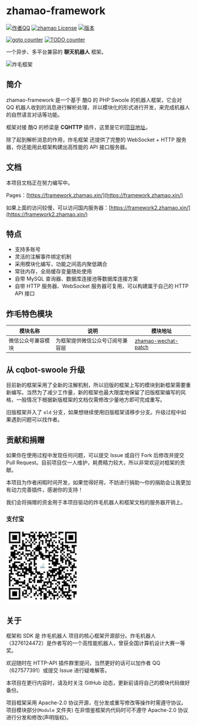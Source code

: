 # zhamao-framework

[![作者QQ](https://img.shields.io/badge/作者QQ-627577391-orange.svg)]()
[![zhamao License](https://img.shields.io/hexpm/l/plug.svg?maxAge=2592000)](https://github.com/zhamao-robot/zhamao-framework/blob/master/LICENSE)
[![版本](https://img.shields.io/badge/version-1.1-green.svg)]()

[![goto counter](https://img.shields.io/github/search/zhamao-robot/zhamao-framework/goto.svg)](https://github.com/zhamao-robot/zhamao-framework/search?q=goto)
[![TODO counter](https://img.shields.io/github/search/zhamao-robot/zhamao-framework/TODO.svg)](https://github.com/zhamao-robot/zhamao-framework/search?q=TODO)

一个异步、多平台兼容的 **聊天机器人** 框架。

<img src="./resources/images/logo.png" height = "200" alt="炸毛框架" align=center/>

## 简介
zhamao-framework 是一个基于 酷Q 的 PHP Swoole 的机器人框架，它会对 QQ 机器人收到的消息进行解析处理，并以模块化的形式进行开发，来完成机器人的自然语言对话等功能。

框架对接 酷Q 的桥梁是 **CQHTTP** 插件，这里是它的[项目地址](https://github.com/richardchien/coolq-http-api/)。

除了起到解析消息的作用，炸毛框架 还提供了完整的 WebSocket + HTTP 服务器，你还能用此框架构建出高性能的 API 接口服务器。

## 文档
本项目文档正在努力编写中。

Pages：[https://framework.zhamao.xin/](https://framework.zhamao.xin/)

如果上面的访问较慢，可以访问国内服务器：[https://framework2.zhamao.xin/](https://framework2.zhamao.xin/)

## 特点
- 支持多账号
- 灵活的注解事件绑定机制
- 采用模块化编写，功能之间高内聚低耦合
- 常驻内存，全局缓存变量随处使用
- 自带 MySQL 查询器、数据库连接池等数据库连接方案
- 自带 HTTP 服务器、WebSocket 服务器可复用，可以构建属于自己的 HTTP API 接口

## 炸毛特色模块

| 模块名称           | 说明                             | 模块地址                                                     |
| ------------------ | -------------------------------- | ------------------------------------------------------------ |
| 微信公众号兼容模块 | 为框架提供微信公众号订阅号兼容层 | [zhamao-wechat-patch](https://github.com/zhamao-robot/zhamao-wechat-patch) |




## 从 cqbot-swoole 升级
目前新的框架采用了全新的注解机制，所以旧版的框架上写的模块到新框架需要重新编写。当然为了减少工作量，新的框架也最大限度地保留了旧版框架编写的风格，一般情况下根据新版框架的文档仅需修改少量地方即可完成重写。

旧版框架并入了 `old` 分支，如果想继续使用旧版框架请移步分支。升级过程中如果遇到问题可以找作者。

## 贡献和捐赠
如果你在使用过程中发现任何问题，可以提交 Issue 或自行 Fork 后修改并提交 Pull Request。目前项目仅一人维护，耗费精力较大，所以非常欢迎对框架的贡献。

本项目为作者闲暇时间开发，如果觉得好用，不妨进行捐助～你的捐助会让我更加有动力完善插件，感谢你的支持！

我们会将捐赠的资金用于本项目驱动的炸毛机器人和框架文档的服务器开销上。

### 支付宝
![支付宝二维码](/resources/images/alipay_img.jpg)

## 关于
框架和 SDK 是 炸毛机器人 项目的核心框架开源部分。炸毛机器人（3276124472）是作者写的一个高性能机器人，曾获全国计算机设计大赛一等奖。

欢迎随时在 HTTP-API 插件群里提问，当然更好的话可以加作者 QQ（627577391）或提交 Issue 进行疑难解答。

本项目在更行内容时，请及时关注 GitHub 动态，更新前请将自己的模块代码做好备份。

项目框架采用 Apache-2.0 协议开源，在分发或重写修改等操作时需遵守协议。项目模块部分(`Module` 文件夹) 在非借鉴框架内代码时可不遵守 Apache-2.0 协议进行分发和修改(声明版权)。
